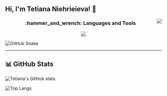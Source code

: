## Hi, I'm Tetiana Niehrieieva! 👋 

<img align="right" src="https://visitor-badge.laobi.icu/badge?page_id=t-nieva.visitor.badge&left_color=royalblue&right_color=black" />

<h3 align="center">:hammer_and_wrench: Languages and Tools</h3>

<p align="center">
  <a href="https://skillicons.dev">
    <img src="https://skillicons.dev/icons?i=python,nodejs,bash,linux,postgres,git,github,vscode,pycharm,docker" />

  </a>
</p>

![GitHub Snake](https://raw.githubusercontent.com/t-nieva/snk/output/github-snake-dark.svg)

<!--
**t-nieva/t-nieva** is a ✨ _special_ ✨ repository because its `README.md` (this file) appears on your GitHub profile.

Here are some ideas to get you started:

- 🔭 I’m currently working on ...
- 🌱 I’m currently learning ...
- 👯 I’m looking to collaborate on ...
- 🤔 I’m looking for help with ...
- 💬 Ask me about ...
- 📫 How to reach me: ...
- 😄 Pronouns: ...
- ⚡ Fun fact: ...
-->

---

## 📊 GitHub Stats

![Tetiana's GitHub stats](https://github-readme-stats.vercel.app/api?username=t-nieva&show_icons=true&theme=dark)

![Top Langs](https://github-readme-stats.vercel.app/api/top-langs/?username=t-nieva&layout=compact&theme=dark)

